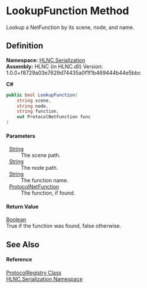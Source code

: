 # LookupFunction Method


Lookup a NetFunction by its scene, node, and name.



## Definition
**Namespace:** <a href="N_HLNC_Serialization">HLNC.Serialization</a>  
**Assembly:** HLNC (in HLNC.dll) Version: 1.0.0+f8729a03e7629d74435a0f1f1b469444b44e5bbc

**C#**
``` C#
public bool LookupFunction(
	string scene,
	string node,
	string function,
	out ProtocolNetFunction func
)
```



#### Parameters
<dl><dt>  <a href="https://learn.microsoft.com/dotnet/api/system.string" target="_blank" rel="noopener noreferrer">String</a></dt><dd>The scene path.</dd><dt>  <a href="https://learn.microsoft.com/dotnet/api/system.string" target="_blank" rel="noopener noreferrer">String</a></dt><dd>The node path.</dd><dt>  <a href="https://learn.microsoft.com/dotnet/api/system.string" target="_blank" rel="noopener noreferrer">String</a></dt><dd>The function name.</dd><dt>  <a href="T_HLNC_Serialization_ProtocolNetFunction">ProtocolNetFunction</a></dt><dd>The function, if found.</dd></dl>

#### Return Value
<a href="https://learn.microsoft.com/dotnet/api/system.boolean" target="_blank" rel="noopener noreferrer">Boolean</a>  
True if the function was found, false otherwise.

## See Also


#### Reference
<a href="T_HLNC_Serialization_ProtocolRegistry">ProtocolRegistry Class</a>  
<a href="N_HLNC_Serialization">HLNC.Serialization Namespace</a>  
